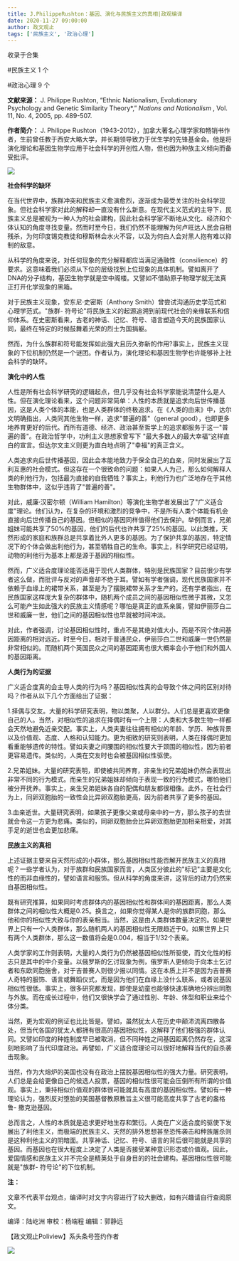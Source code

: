 ```yaml
---
title: J.PhilippeRushton：基因、演化与民族主义的真相|政观编译
date: 2020-11-27 09:00:00
author: 政文观止
tags: ['民族主义', '政治心理']
---
```



收录于合集

#民族主义 1 个

#政治心理 9 个

**文献来源：** J. Philippe Rushton, “Ethnic Nationalism, Evolutionary Psychology
and Genetic Similarity Theory*,” _Nations and Nationalism_ , Vol. 11, No. 4,
2005, pp. 489-507.  

  

 **作者简介：** J. Philippe
Rushton（1943-2012），加拿大著名心理学家和畅销书作者，生前曾任教于西安大略大学，并长期领导致力于优生学的先锋基金会。他是将演化理论和基因生物学应用于社会科学的开创性人物，但也因为种族主义倾向而备受批评。

  

![](/images/206/2.jpeg)

  

  

 **社会科学的缺环**  

  

在当代世界中，族群冲突和民族主义愈演愈烈，逐渐成为最受关注的社会科学现象。但社会科学家对此的解释却一直没有什么新意。在现代主义范式的主导下，民族主义总是被视为一种人为的社会建构，因此社会科学家不断地从文化、经济和个体认知的角度寻找变量。然而时至今日，我们仍然不能理解为何卢旺达人民会自相残杀，为何印度锡克教徒和穆斯林会水火不容，以及为何白人会对黑人抱有难以抑制的敌意。

  

从科学的角度来说，对任何现象的充分解释都应当满足通融性（consilience）的要求。这意味着我们必须从下位的层级找到上位现象的具体机制。譬如离开了DNA的分子结构，基因生物学就是空中阁楼。又譬如不借助原子物理学就无法真正打开化学现象的黑箱。

  

对于民族主义现象，安东尼·史密斯（Anthony Smith）曾尝试沟通历史学范式和心理学范式。"族群-
符号论"将民族主义的起源追溯到前现代社会的亲缘联系和信仰体系。在史密斯看来，古老的神话、记忆、符号、语言塑造今天的民族国家认同，最终在特定的时候鼓舞着光荣的烈士为国捐躯。

  

然而，为什么族群和符号能发挥如此强大且历久弥新的作用?事实上，民族主义现象的下位机制仍然是一个谜团。作者认为，演化理论和基因生物学也许能够补上社会科学的缺环。

  

 **演化中的人性**  

  

人性是所有社会科学研究的逻辑起点，但几乎没有社会科学家能说清楚什么是人性。但在演化理论看来，这个问题非常简单：人性的本质就是追求向后世传播基因，这是人类个体的本能，也是人类群体的终极追求。在《人类的由来》中，达尔文明确指出，人类同其他生物一样，追求"普遍的善"（general
good），也即更多地养育更好的后代。而所有道德、经济、政治甚至哲学上的追求都服务于这一"普遍的善"。在政治哲学中，功利主义思想家曾写下
"最大多数人的最大幸福"这样直白的宣言。但达尔文主义则更为直白地点明了"幸福"的真正含义。

  

人类追求向后世传播基因，因此会本能地致力于保全自己的血亲，同时发展出了互利互惠的社会模式。但这存在一个很致命的问题：如果人人为己，那么如何解释人类的利他行为，包括最为直接的自我牺牲？事实上，利他行为也广泛地存在于其他生物群体中，这似乎违背了"普遍的善"。

  

对此，威廉·汉密尔顿（William
Hamilton）等演化生物学者发展出了"广义适合度"理论。他们认为，在复杂的环境和激烈的竞争中，不是所有人类个体能有机会直接向后世传播自己的基因。但相似的基因同样值得他们去保护。举例而言，兄弟姐妹可能共享了50%的基因，他们的后代也许共享了25%的基因。以此类推，天然形成的家庭和族群总是共享着比外人更多的基因。为了保护共享的基因，特定情况下的个体会做出利他行为，甚至牺牲自己的生命。事实上，科学研究已经证明，动物的利他行为基本上都是源于基因的相似性。

  

然而，广义适合度理论能否适用于现代人类群体，特别是民族国家？目前很少有学者这么做，而批评与反对的声音却不绝于耳。譬如有学者强调，现代民族国家并不依赖于血缘上的裙带关系，甚至是为了摆脱裙带关系才生产的。还有学者指出，在民族国家这样庞大复杂的群体中，随机两个成员之间的基因相似性微乎其微，又怎么可能产生如此强大的民族主义情感呢？哪怕是真正的直系亲属，譬如伊丽莎白二世和威廉一世，他们之间的基因相似性也早就被时间冲淡。

  

对此，作者强调，讨论基因相似性时，重点不是其绝对值大小，而是不同个体间基因距离的相对远近。时至今日，相对于普通民众，伊丽莎白二世和威廉一世仍然是非常相似的。而随机两个英国民众之间的基因距离也很大概率会小于他们和外国人的基因距离。

  

 **人类行为的证据**

  

广义适合度真的会主导人类的行为吗？基因相似性真的会导致个体之间的区别对待吗？作者从以下几个方面给出了证据：

  

1.择偶与交友。大量的科学研究表明，物以类聚，人以群分。人们总是更喜欢更像自己的人。当然，对相似性的追求在择偶时有一个上限：人类和大多数生物一样都会天然地避免近亲交配。事实上，人类夫妻往往拥有相似的年龄、学历、种族背景以及价值观、态度、人格和认知能力。更为细致的研究则表明，人类在择偶时更加看重能够遗传的特性。譬如夫妻之间腰围的相似性要大于颈围的相似性，因为前者更容易遗传。类似的，人类在交友时也会被基因相似性驱使。

  

2.兄弟姐妹。大量的研究表明，即使被共同养育，非亲生的兄弟姐妹仍然会表现出非常不同的行为模式。而亲生的兄弟姐妹却倾向于表现一致的行为模式，哪怕他们被分开抚养。事实上，亲生兄弟姐妹各自的配偶和朋友都很相像。此外，在社会行为上，同卵双胞胎的一致性会比异卵双胞胎更高，因为前者共享了更多的基因。

  

3.血亲逝世。大量研究表明，如果孩子更像父亲或母亲中的一方，那么孩子的去世就会令这一方更为悲痛。类似的，同卵双胞胎会比异卵双胞胎更加相亲相爱，对其手足的逝世也会更加悲痛。

  

 **民族主义的真相**

  

上述证据主要来自天然形成的小群体，那么基因相似性能否解开民族主义的真相呢？一些学者认为，对于族群和民族国家而言，人类区分彼此的"标记"主要是文化性的而非血缘性的，譬如语言和服饰。但从科学的角度来讲，这背后的动力仍然来自基因相似性。

  

既有研究推算，如果同时考虑群体内的基因相似性和群体间的基因距离，那么人类群体之间的相似性大概是0.25。换言之，如果你觉得某人是你的族群同胞，那么他和你的相似性大致与你的表亲相当。当然，这是由人类群体数量决定的。如果世界上只有一个人类群体，那么随机两人的基因相似性无限趋近于0。如果世界上只有两个人类群体，那么这一数值将会是0.004，相当于1/32个表亲。

  

人类学家的工作则表明，大量的人类行为仍然被基因相似性所驱使，而文化性的标志只是其中的中介变量。以俄罗斯的乞讨现象为例，俄罗斯人更倾向于向本土乞讨者和东欧同胞施舍，对于吉普赛人则很少报以同情。这在本质上并不是因为吉普赛人奇特的服饰、语言或舞蹈仪式，而是因为他们在血缘上没什么联系，或者说基因相似性很低。事实上，很多研究都发现，即使是幼童也能够快速准确地分辨出同胞与外族。而在成长过程中，他们又很快学会了通过性别、年龄、体型和职业来给个体分类。

  

当然，更为宏观的例证也比比皆是。譬如，虽然犹太人在历史中颠沛流离四散各处，但当代各国的犹太人都拥有很高的基因相似性，这解释了他们极强的群体认同。又譬如印度的种姓制度早已被取消，但不同种姓之间基因距离仍然存在，这深刻地影响了当代印度政治。再譬如，广义适合度理论可以很好地解释当代的自杀袭击现象。

  

当然，作为大熔炉的美国也没有在政治上摆脱基因相似性的强大力量。研究表明，人们总是会给更像自己的候选人投票，基因的相似性很可能会压倒所有所谓的价值观。事实上，秉持相似价值观的群体很可能就具有高度的基因相似性。譬如有一种理论认为，强烈反对堕胎的美国基督教原教旨主义很可能高度共享了古老的盎格鲁-
撒克逊基因。

  

总而言之，人性的本质就是追求更好地生存和繁衍。人类在广义适合度的驱使下发展出了利他主义，而极端的民族主义、天然的排外思想甚至恐怖袭击和种族屠杀则是这种利他主义的阴暗面。共享神话、记忆、符号、语言的背后很可能就是共享的基因。而基因也在很大程度上决定了人类是否接受某种意识形态或价值观。因此，爱国情感和民族主义并不完全是精英处于自身目的的社会建构。基因相似性很可能就是"族群-
符号论"的下位机制。

  

 **注：**  

文章不代表平台观点，编译时对文字内容进行了较大删改，如有兴趣请自行查阅原文。

  

编译：陆屹洲 审校：杨端程 编辑：郭静远

【政文观止Poliview】系头条号签约作者

  

![](/images/206/3.jpeg)

  

